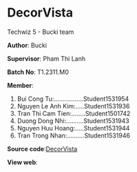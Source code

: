 # DecorVista

Techwiz 5 - Bucki team

**Author**: Bucki

**Supervisor**: Pham Thi Lanh

**Batch No**: T1.2311.M0

**Member**:

1. Bui Cong Tu:.................Student1531954
2. Nguyen Le Anh Kim:.....Student1531936
3. Tran Thi Cam Tien:........Student1501742
4. Duong Dong Nhi:..........Student1531943
5. Nguyen Huu Hoang:.....Student1531944
6. Tran Trong Nhan:..........Student1531946

**Source code**:[DecorVista](https://github.com/BuiCongTu/DecorVista/tree/main)

**View web**:
